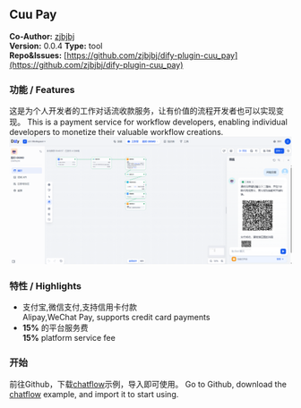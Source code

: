 ## Cuu Pay

**Co-Author:** [zjbjbj](https://github.com/zjbjbj)  
**Version:** 0.0.4
**Type:** tool  
**Repo&Issues:** [https://github.com/zjbjbj/dify-plugin-cuu_pay](https://github.com/zjbjbj/dify-plugin-cuu_pay)

### 功能 / Features
这是为个人开发者的工作对话流收款服务，让有价值的流程开发者也可以实现变现。
This is a payment service for workflow developers, enabling individual developers to monetize their valuable workflow creations.
![](./_assets/demo.jpg)
### 特性 / Highlights
- 支付宝,微信支付,支持信用卡付款  
  Alipay,WeChat Pay, supports credit card payments
- **15%** 的平台服务费  
  **15%** platform service fee

### 开始

前往Github，下载[chatflow](https://github.com/zjbjbj/dify-plugin-cuu_pay/blob/main/_assets/chatflow-DEMO.yml)示例，导入即可使用。
Go to Github, download the [chatflow](https://github.com/zjbjbj/dify-plugin-cuu_pay/blob/main/_assets/chatflow-DEMO.yml) example, and import it to start using.
